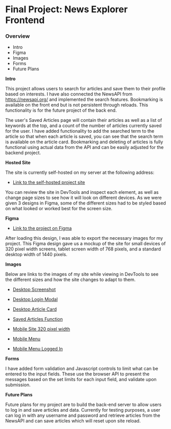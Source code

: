 # Final Project: News Explorer Frontend

### Overview

- Intro
- Figma
- Images
- Forms
- Future Plans

**Intro**

This project allows users to search for articles and save them to their profile based on interests. I have also connected the NewsAPI from https://newsapi.org/ and implemented the search features. Bookmarking is available on the front end but is not persistent through reloads. This functionality is for the future project of the back end.

The user's Saved Articles page will contain their articles as well as a list of keywords at the top, and a count of the number of articles currently saved for the user. I have added functionality to add the searched term to the article so that when each article is saved, you can see that the search term is available on the article card. Bookmarking and deleting of articles is fully functional using actual data from the API and can be easily adjusted for the backend project.

**Hosted Site**

The site is currently self-hosted on my server at the following address:

- [Link to the self-hosted project site](https://news.onelastcup.com/)

You can review the site in DevTools and inspect each element, as well as change page sizes to see how it will look on different devices. As we were given 3 designs in Figma, some of the different sizes had to be styled based on what looked or worked best for the screen size.

**Figma**

- [Link to the project on Figma](https://www.figma.com/file/3ottwMEhlBt95Dbn8dw1NH/Your-Final-Project?type=design&node-id=0-1&mode=design&t=oyzC3t94nnIJJuPY-0)

After loading this design, I was able to export the necessary images for my project. This Figma design gave us a mockup of the site for small devices of 320 pixel width screens, tablet screen width of 768 pixels, and a standard desktop width of 1440 pixels.

**Images**

Below are links to the images of my site while viewing in DevTools to see the different sizes and how the site changes to adapt to them.

- [Desktop Screenshot](./Readme/Desktop.png)

- [Desktop Login Modal](./Readme/LoginModal.png)

- [Desktop Article Card](./Readme/ArticleCard.png)

- [Saved Articles Function](./Readme/SavedArticles.png)

- [Mobile Site 320 pixel width](./Readme/MobileSite.png)

- [Mobile Menu](./Readme/MobileMenu.png)

- [Mobile Menu Logged In](./Readme/MobileMenuLoggedIn.png)

**Forms**

I have added form validation and Javascript controls to limit what can be entered to the input fields. These use the browser API to present the messages based on the set limits for each input field, and validate upon submission.

**Future Plans**

Future plans for my project are to build the back-end server to allow users to log in and save articles and data. Currently for testing purposes, a user can log in with any username and password and retrieve articles from the NewsAPI and can save articles which will reset upon site reload.
